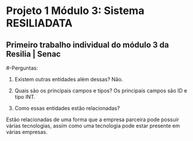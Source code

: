 # Projeto 1 Módulo 3: Sistema RESILIADATA
## Primeiro trabalho individual do módulo 3 da Resilia | Senac

#-Perguntas:
1. Existem outras entidades além dessas?
Não.
2. Quais são os principais campos e tipos?
Os principais campos são ID e tipo INT.

3. Como essas entidades estão relacionadas?

Estão relacionadas de uma forma que a empresa parceira pode possuir várias tecnologias, assim como uma tecnologia pode estar presente em várias empresas.

